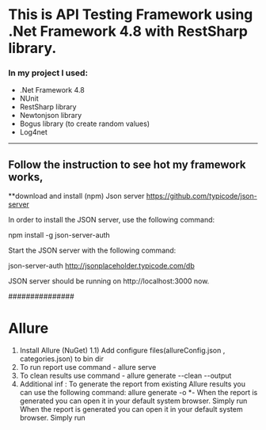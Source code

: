 This is API Testing Framework using .Net Framework 4.8 with RestSharp library.
========================
### In my project I used:
* .Net Framework 4.8
* NUnit 
* RestSharp library
* Newtonjson library
* Bogus library (to create random values)
* Log4net
---
## Follow the instruction to see hot my framework works, 
**download and install (npm) Json server https://github.com/typicode/json-server

In order to install the JSON server, use the following command:

npm install -g json-server-auth

Start the JSON server with the following command:

json-server-auth http://jsonplaceholder.typicode.com/db

JSON server should be running on http://localhost:3000 now.

###############
# Allure
 1) Install Allure (NuGet)
 1.1) Add configure files(allureConfig.json , categories.json) to bin dir 
 2) To run report use command  - allure serve <Your dirctory to Allure-Results folder>
 3) To clean results use command - allure generate --clean --output <your-result-folder> 
 4) Additional inf : To generate the report from existing Allure results you can use the following command:
    allure generate <directory-with-results> -o <directory-with-report>
    *- When the report is generated you can open it in your default system browser. Simply run
    When the report is generated you can open it in your default system browser. Simply run
